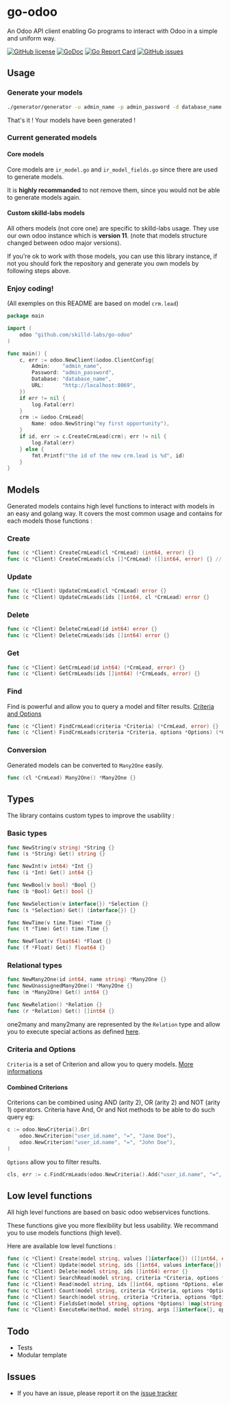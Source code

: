 # go-odoo

An Odoo API client enabling Go programs to interact with Odoo in a simple and uniform way.

[![GitHub license](https://img.shields.io/github/license/skilld-labs/go-odoo.svg)](https://github.com/skilld-labs/go-odoo/blob/master/LICENSE)
[![GoDoc](https://godoc.org/github.com/skilld-labs/go-odoo?status.svg)](https://pkg.go.dev/github.com/skilld-labs/go-odoo?tab=doc)
[![Go Report Card](https://goreportcard.com/badge/github.com/skilld-labs/go-odoo)](https://goreportcard.com/report/github.com/skilld-labs/go-odoo)
[![GitHub issues](https://img.shields.io/github/issues/skilld-labs/go-odoo.svg)](https://github.com/skilld-labs/go-odoo/issues)

## Usage

### Generate your models

```bash
./generator/generator -u admin_name -p admin_password -d database_name -o /the/directory/you/want/the/files/to/be/generated/in --url http://localhost:8069 -t ./generator/cmd/tmpl/model.tmpl -m crm.lead,res.users
```

That's it ! Your models have been generated !

### Current generated models

#### Core models

Core models are `ir_model.go` and `ir_model_fields.go` since there are used to generate models.

It is **highly recommanded** to not remove them, since you would not be able to generate models again.

#### Custom skilld-labs models

All others models (not core one) are specific to skilld-labs usage. They use our own odoo instance which is **version 11**. (note that models structure changed between odoo major versions).

If you're ok to work with those models, you can use this library instance, if not you should fork the repository and generate you own models by following steps above.

### Enjoy coding!

(All exemples on this README are based on model `crm.lead`)

```go
package main

import (
	odoo "github.com/skilld-labs/go-odoo"
)

func main() {
	c, err := odoo.NewClient(&odoo.ClientConfig{
		Admin:    "admin_name",
		Password: "admin_password",
		Database: "database_name",
		URL:      "http://localhost:8069",
	})
	if err != nil {
		log.Fatal(err)
	}
	crm := &odoo.CrmLead{
		Name: odoo.NewString("my first opportunity"),
	}
	if id, err := c.CreateCrmLead(crm); err != nil {
		log.Fatal(err)
	} else {
		fmt.Printf("the id of the new crm.lead is %d", id)
	}
}
```

## Models

Generated models contains high level functions to interact with models in an easy and golang way.
It covers the most common usage and contains for each models those functions :

### Create
```go
func (c *Client) CreateCrmLead(cl *CrmLead) (int64, error) {}
func (c *Client) CreateCrmLeads(cls []*CrmLead) ([]int64, error) {} // !! Only for odoo 12+ versions !!
```

### Update
```go
func (c *Client) UpdateCrmLead(cl *CrmLead) error {}
func (c *Client) UpdateCrmLeads(ids []int64, cl *CrmLead) error {}
```

### Delete
```go
func (c *Client) DeleteCrmLead(id int64) error {}
func (c *Client) DeleteCrmLeads(ids []int64) error {}
```

### Get
```go
func (c *Client) GetCrmLead(id int64) (*CrmLead, error) {}
func (c *Client) GetCrmLeads(ids []int64) (*CrmLeads, error) {}
```

### Find
Find is powerful and allow you to query a model and filter results. [Criteria and Options](#criteria-and-options)

```go
func (c *Client) FindCrmLead(criteria *Criteria) (*CrmLead, error) {}
func (c *Client) FindCrmLeads(criteria *Criteria, options *Options) (*CrmLeads, error) {}
```

### Conversion
Generated models can be converted to `Many2One` easily.
```go
func (cl *CrmLead) Many2One() *Many2One {}
```

## Types

The library contains custom types to improve the usability :

### Basic types

```go
func NewString(v string) *String {}
func (s *String) Get() string {}

func NewInt(v int64) *Int {}
func (i *Int) Get() int64 {}

func NewBool(v bool) *Bool {}
func (b *Bool) Get() bool {}

func NewSelection(v interface{}) *Selection {}
func (s *Selection) Get() (interface{}) {}

func NewTime(v time.Time) *Time {}
func (t *Time) Get() time.Time {}

func NewFloat(v float64) *Float {}
func (f *Float) Get() float64 {}
```

### Relational types

```go
func NewMany2One(id int64, name string) *Many2One {}
func NewUnassignedMany2One() *Many2One {}
func (m *Many2One) Get() int64 {}

func NewRelation() *Relation {}
func (r *Relation) Get() []int64 {}
```
one2many and many2many are represented by the `Relation` type and allow you to execute special actions as defined [here](https://www.odoo.com/documentation/13.0/reference/orm.html#odoo.models.Model.write).

### Criteria and Options

`Criteria` is a set of Criterion and allow you to query models. [More informations](https://www.odoo.com/documentation/13.0/reference/orm.html#search-domains)

#### Combined Criterions

Criterions can be combined using AND (arity 2), OR (arity 2) and NOT (arity 1) operators.
Criteria have And, Or and Not methods to be able to do such query eg:

```go
c := odoo.NewCriteria().Or(
	odoo.NewCriterion("user_id.name", "=", "Jane Doe"),
	odoo.NewCriterion("user_id.name", "=", "John Doe"),
)
```

`Options` allow you to filter results.

```go
cls, err := c.FindCrmLeads(odoo.NewCriteria().Add("user_id.name", "=", "John Doe"), odoo.NewOptions().Limit(2))
```

## Low level functions

All high level functions are based on basic odoo webservices functions.

These functions give you more flexibility but less usability. We recommand you to use models functions (high level).

Here are available low level functions :

```go
func (c *Client) Create(model string, values []interface{}) ([]int64, error) {} !! Creating multiple instances is only for odoo 12+ versions !!
func (c *Client) Update(model string, ids []int64, values interface{}) error {}
func (c *Client) Delete(model string, ids []int64) error {}
func (c *Client) SearchRead(model string, criteria *Criteria, options *Options, elem interface{}) error {}
func (c *Client) Read(model string, ids []int64, options *Options, elem interface{}) error {}
func (c *Client) Count(model string, criteria *Criteria, options *Options) (int64, error) {}
func (c *Client) Search(model string, criteria *Criteria, options *Options) ([]int64, error) {}
func (c *Client) FieldsGet(model string, options *Options) (map[string]interface{}, error) {}
func (c *Client) ExecuteKw(method, model string, args []interface{}, options *Options) (interface{}, error) {}
```

## Todo

- Tests
- Modular template

## Issues

- If you have an issue, please report it on the [issue tracker](https://github.com/skilld-labs/go-odoo/issues)
